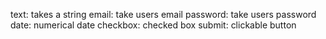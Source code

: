 text: takes a string
email: take users email
password: take users password 
date: numerical date
checkbox: checked box
submit: clickable button

